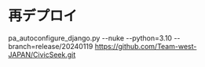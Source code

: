 
# 再デプロイ
pa_autoconfigure_django.py --nuke --python=3.10 --branch=release/20240119 https://github.com/Team-west-JAPAN/CivicSeek.git
